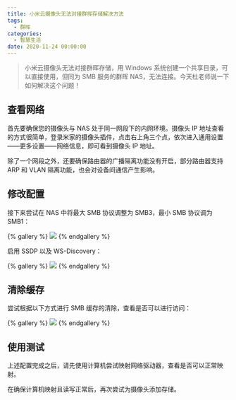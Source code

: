 ```yaml
---
title: 小米云摄像头无法对接群晖存储解决方法
tags:
  - 群晖
categories:
  - 智慧生活
date: 2020-11-24 00:00:00
---
```


> 小米云摄像头无法对接群晖存储，用 Windows 系统创建一个共享目录，可以直接使用，但同为 SMB 服务的群晖 NAS，无法连接。今天杜老师说一下如何解决这个问题！

<!-- more -->

## 查看网络

首先要确保您的摄像头与 NAS 处于同一网段下的内网环境。摄像头 IP 地址查看的方式很简单，登录米家的摄像头插件，点击右上角三个点，依次进入通用设置——更多设置——网络信息，即可看到摄像头 IP 地址。

除了一个网段之外，还要确保路由器的广播隔离功能没有开启，部分路由器支持 ARP 和 VLAN 隔离功能，也会对设备间通信产生影响。

## 修改配置

接下来尝试在 NAS 中将最大 SMB 协议调整为 SMB3，最小 SMB 协议调为 SMB1：

{% gallery %}
![](https://cdn.dusays.com/2020/11/285-1.jpg)
{% endgallery %}

启用 SSDP 以及 WS-Discovery：

{% gallery %}
![](https://cdn.dusays.com/2020/11/285-2.jpg)
{% endgallery %}

## 清除缓存

尝试根据以下方式进行 SMB 缓存的清除，查看是否可以进行访问：

{% gallery %}
![](https://cdn.dusays.com/2020/11/285-3.jpg)
{% endgallery %}

## 使用测试

上述配置完成之后，请先使用计算机尝试映射网络驱动器，查看是否可以正常映射。

在确保计算机映射且读写正常后，再次尝试为摄像头添加存储。
